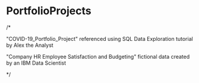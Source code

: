 # PortfolioProjects

/* 

"COVID-19_Portfolio_Project" referenced using SQL Data Exploration tutorial by Alex the Analyst

"Company HR Employee Satisfaction and Budgeting" fictional data created by an IBM Data Scientist

*/

